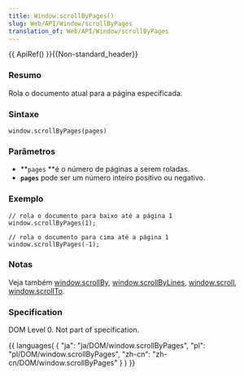 ```yaml
---
title: Window.scrollByPages()
slug: Web/API/Window/scrollByPages
translation_of: Web/API/Window/scrollByPages
---
```

{{ ApiRef() }}{{Non-standard_header}}

### Resumo

Rola o documento atual para a página especificada.

### Sintaxe

    window.scrollByPages(pages)

### Parâmetros

- **`pages` **é o número de páginas a serem roladas.
- **`pages`** pode ser um número inteiro positivo ou negativo.

### Exemplo

    // rola o documento para baixo até a página 1
    window.scrollByPages(1);

    // rola o documento para cima até a página 1
    window.scrollByPages(-1);

### Notas

Veja também [window.scrollBy](/en/DOM/window.scrollBy "en/DOM/window.scrollBy"), [window.scrollByLines](/en/DOM/window.scrollByLines "en/DOM/window.scrollByLines"), [window.scroll](/en/DOM/window.scroll "en/DOM/window.scroll"), [window.scrollTo](/en/DOM/window.scrollTo "en/DOM/window.scrollTo").

### Specification

DOM Level 0. Not part of specification.

{{ languages( { "ja": "ja/DOM/window\.scrollByPages", "pl": "pl/DOM/window\.scrollByPages", "zh-cn": "zh-cn/DOM/window\.scrollByPages" } ) }}
